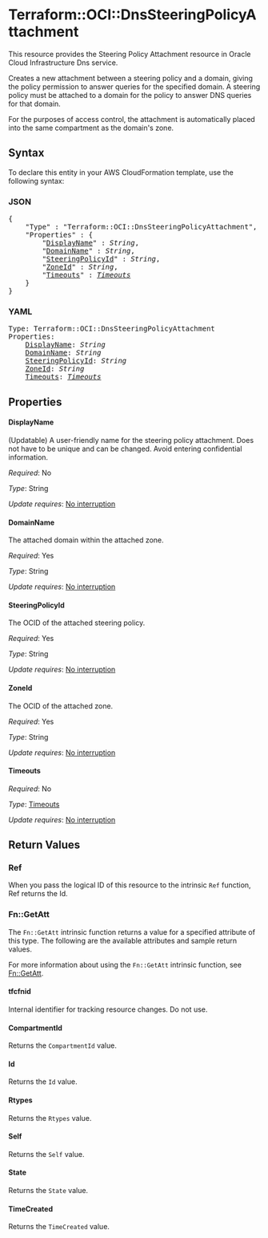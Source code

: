 # Terraform::OCI::DnsSteeringPolicyAttachment

This resource provides the Steering Policy Attachment resource in Oracle Cloud Infrastructure Dns service.

Creates a new attachment between a steering policy and a domain, giving the
policy permission to answer queries for the specified domain. A steering policy must
be attached to a domain for the policy to answer DNS queries for that domain.

For the purposes of access control, the attachment is automatically placed
into the same compartment as the domain's zone.

## Syntax

To declare this entity in your AWS CloudFormation template, use the following syntax:

### JSON

<pre>
{
    "Type" : "Terraform::OCI::DnsSteeringPolicyAttachment",
    "Properties" : {
        "<a href="#displayname" title="DisplayName">DisplayName</a>" : <i>String</i>,
        "<a href="#domainname" title="DomainName">DomainName</a>" : <i>String</i>,
        "<a href="#steeringpolicyid" title="SteeringPolicyId">SteeringPolicyId</a>" : <i>String</i>,
        "<a href="#zoneid" title="ZoneId">ZoneId</a>" : <i>String</i>,
        "<a href="#timeouts" title="Timeouts">Timeouts</a>" : <i><a href="timeouts.md">Timeouts</a></i>
    }
}
</pre>

### YAML

<pre>
Type: Terraform::OCI::DnsSteeringPolicyAttachment
Properties:
    <a href="#displayname" title="DisplayName">DisplayName</a>: <i>String</i>
    <a href="#domainname" title="DomainName">DomainName</a>: <i>String</i>
    <a href="#steeringpolicyid" title="SteeringPolicyId">SteeringPolicyId</a>: <i>String</i>
    <a href="#zoneid" title="ZoneId">ZoneId</a>: <i>String</i>
    <a href="#timeouts" title="Timeouts">Timeouts</a>: <i><a href="timeouts.md">Timeouts</a></i>
</pre>

## Properties

#### DisplayName

(Updatable) A user-friendly name for the steering policy attachment. Does not have to be unique and can be changed. Avoid entering confidential information.

_Required_: No

_Type_: String

_Update requires_: [No interruption](https://docs.aws.amazon.com/AWSCloudFormation/latest/UserGuide/using-cfn-updating-stacks-update-behaviors.html#update-no-interrupt)

#### DomainName

The attached domain within the attached zone.

_Required_: Yes

_Type_: String

_Update requires_: [No interruption](https://docs.aws.amazon.com/AWSCloudFormation/latest/UserGuide/using-cfn-updating-stacks-update-behaviors.html#update-no-interrupt)

#### SteeringPolicyId

The OCID of the attached steering policy.

_Required_: Yes

_Type_: String

_Update requires_: [No interruption](https://docs.aws.amazon.com/AWSCloudFormation/latest/UserGuide/using-cfn-updating-stacks-update-behaviors.html#update-no-interrupt)

#### ZoneId

The OCID of the attached zone.

_Required_: Yes

_Type_: String

_Update requires_: [No interruption](https://docs.aws.amazon.com/AWSCloudFormation/latest/UserGuide/using-cfn-updating-stacks-update-behaviors.html#update-no-interrupt)

#### Timeouts

_Required_: No

_Type_: <a href="timeouts.md">Timeouts</a>

_Update requires_: [No interruption](https://docs.aws.amazon.com/AWSCloudFormation/latest/UserGuide/using-cfn-updating-stacks-update-behaviors.html#update-no-interrupt)

## Return Values

### Ref

When you pass the logical ID of this resource to the intrinsic `Ref` function, Ref returns the Id.

### Fn::GetAtt

The `Fn::GetAtt` intrinsic function returns a value for a specified attribute of this type. The following are the available attributes and sample return values.

For more information about using the `Fn::GetAtt` intrinsic function, see [Fn::GetAtt](https://docs.aws.amazon.com/AWSCloudFormation/latest/UserGuide/intrinsic-function-reference-getatt.html).

#### tfcfnid

Internal identifier for tracking resource changes. Do not use.

#### CompartmentId

Returns the <code>CompartmentId</code> value.

#### Id

Returns the <code>Id</code> value.

#### Rtypes

Returns the <code>Rtypes</code> value.

#### Self

Returns the <code>Self</code> value.

#### State

Returns the <code>State</code> value.

#### TimeCreated

Returns the <code>TimeCreated</code> value.

